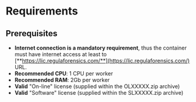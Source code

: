 # Requirements

## Prerequisites

* **Internet connection is a mandatory requirement**, thus the container must have internet access at least to [**https://lic.regulaforensics.com/**](https://lic.regulaforensics.com/) URL.
* **Recommended CPU**: 1 CPU per worker
* **Recommended RAM**: 2Gb per worker
* **Valid** "On-line" license \(supplied within the OLXXXXX.zip archive\)
* **Valid** "Software" license \(supplied within the SLXXXXX.zip archive\)



